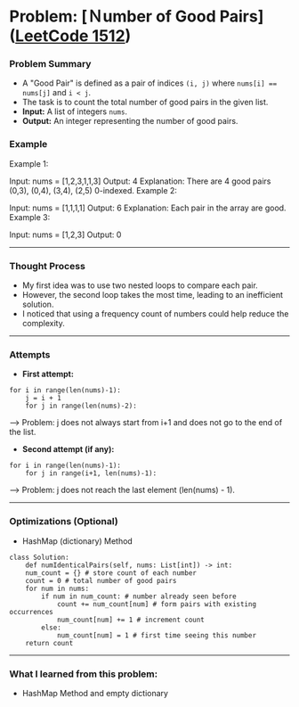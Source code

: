 # Problem: [Ｎumber of Good Pairs] ([LeetCode 1512](https://leetcode.com/problems/number-of-good-pairs/description/?envType=problem-list-v2&envId=array))

### Problem Summary
- A "Good Pair" is defined as a pair of indices `(i, j)` where `nums[i] == nums[j]` and `i < j`.
- The task is to count the total number of good pairs in the given list.
- **Input:** A list of integers `nums`.
- **Output:** An integer representing the number of good pairs.

### Example

Example 1:

Input: nums = [1,2,3,1,1,3]
Output: 4
Explanation: There are 4 good pairs (0,3), (0,4), (3,4), (2,5) 0-indexed.
Example 2:

Input: nums = [1,1,1,1]
Output: 6
Explanation: Each pair in the array are good.
Example 3:

Input: nums = [1,2,3]
Output: 0

---

### Thought Process
- My first idea was to use two nested loops to compare each pair.  
- However, the second loop takes the most time, leading to an inefficient solution.  
- I noticed that using a frequency count of numbers could help reduce the complexity.

---

### Attempts
- **First attempt:** 
```
for i in range(len(nums)-1):
    j = i + 1
    for j in range(len(nums)-2):
```
--> Problem: j does not always start from i+1 and does not go to the end of the list.


- **Second attempt (if any):** 
```
for i in range(len(nums)-1):
    for j in range(i+1, len(nums)-1):
```
--> Problem: j does not reach the last element (len(nums) - 1).

---

### Optimizations (Optional)
- HashMap (dictionary) Method
```
class Solution:
    def numIdenticalPairs(self, nums: List[int]) -> int:
    num_count = {} # store count of each number
    count = 0 # total number of good pairs 
    for num in nums:
        if num in num_count: # number already seen before
            count += num_count[num] # form pairs with existing occurrences
            num_count[num] += 1 # increment count
        else:
            num_count[num] = 1 # first time seeing this number
    return count
```

---

### What I learned from this problem:
- HashMap Method and empty dictionary 
